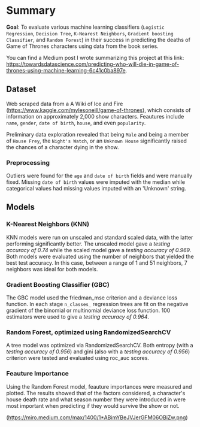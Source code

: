# Summary

**Goal**: 
To evaluate various machine learning classifiers (```Logistic Regression```, ```Decision Tree```, ```K-Nearest Neighbors```, ```Gradient boosting Classifier```, and ```Random Forest```) in their success in predicting the deaths of Game of Thrones characters using data from the book series.

You can find a Medium post I wrote summarizing this project at this link: https://towardsdatascience.com/predicting-who-will-die-in-game-of-thrones-using-machine-learning-6c41c0ba897e. 

## Dataset

Web scraped data from a A Wiki of Ice and Fire (https://www.kaggle.com/mylesoneill/game-of-thrones), which consists of information on approximately 2,000 show characters. Feautures include ```name```, ```gender```, ```date of birth```, ```house```, 
and even ```popularity```.

Preliminary data exploration revealed that being ```Male``` and being a member of ```House Frey```, the ```Night's Watch```, or an ```Unknown House``` significantly raised the chances of a character dying in the show.

### Preprocessing

Outliers were found for the ```age``` and ```date of birth``` fields and were manually fixed. Missing  ```date of birth``` values were imputed with the median while categorical values had missing values imputed with an 'Unknown' string.

## Models

### K-Nearest Neighbors (KNN)

KNN models were run on unscaled and standard scaled data, with the latter performing significantly better. The unscaled model gave a *testing accuracy of 0.74* while the scaled model gave a *testing accuracy of 0.969*. Both models were evaluated using the number of neighbors that yielded the best test accuracy. In this case, between a range of 1 and 51 neighbors, 7 neighbors was ideal for both models.

### Gradient Boosting Classifier (GBC)

The GBC model used the friedman_mse criterion and a deviance loss function. In each stage ```n_classes_``` regression trees are fit on the negative gradient of the binomial or multinomial deviance loss function. 100 estimators were used to give a *testing accuracy of 0.964*. 

### Random Forest, optimized using RandomizedSearchCV

A tree model was optimized via RandomizedSearchCV. Both entropy (with a *testing accuracy of 0.956*) and gini (also with a *testing accuracy of 0.956*) criterion were tested and evaluated using roc_auc scores. 

### Feauture Importance

Using the Random Forest model, feauture importances were measured and plotted. The results showed that of the factors considered, a character's house death rate and what season number they were introduced in were most important when predicting if they would survive the show or not.

(https://miro.medium.com/max/1400/1*ABimYBeJVJerGFM06OBiZw.png)
